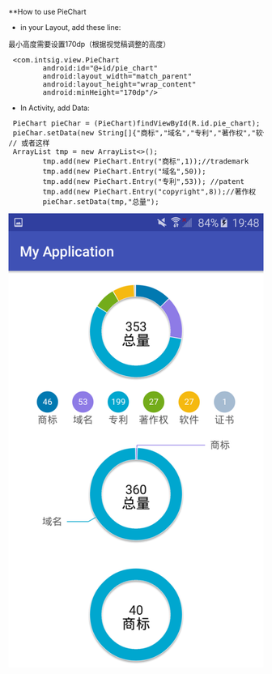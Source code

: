 **How to use PieChart

+ in your Layout, add these line:

最小高度需要设置170dp（根据视觉稿调整的高度）
<pre> &lt;com.intsig.view.PieChart
        android:id="@+id/pie_chart"
        android:layout_width="match_parent"
        android:layout_height="wrap_content"
        android:minHeight="170dp"/&gt;
</pre>

+ In Activity, add Data:

<pre>
 PieChart pieChar = (PieChart)findViewById(R.id.pie_chart);
 pieChar.setData(new String[]{"商标","域名","专利","著作权","软件","证书"},new int[]{40,53,199,27,27,8},"All");
// 或者这样
 ArrayList<PieChart.Entry> tmp = new ArrayList<>();
        tmp.add(new PieChart.Entry("商标",1));//trademark
        tmp.add(new PieChart.Entry("域名",50));
        tmp.add(new PieChart.Entry("专利",53)); //patent
        tmp.add(new PieChart.Entry("copyright",8));//著作权
        pieChar.setData(tmp,"总量");
</pre>

<img src="sample.png" />


